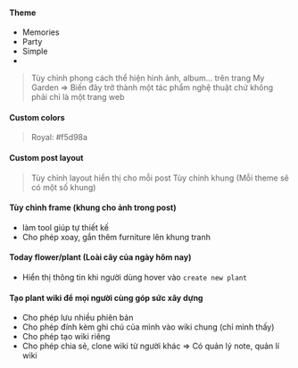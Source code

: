 
#### Theme
- Memories
- Party
- Simple
- 
> Tùy chỉnh phong cách thể hiện hình ảnh, album... trên trang My Garden
> => Biến đây trở thành một tác phẩm nghệ thuật chứ không phải chỉ là một trang web


#### Custom colors
> Royal: #f5d98a


#### Custom post layout
> Tùy chỉnh layout hiển thị cho mỗi post
> Tùy chỉnh khung (Mỗi theme sẽ có một số khung)
> 


#### Tùy chỉnh frame (khung cho ảnh trong post)
- làm tool giúp tự thiết kế
- Cho phép xoay, gắn thêm furniture lên khung tranh


#### Today flower/plant (Loài cây của ngày hôm nay)
- Hiển thị thông tin khi người dùng hover vào `create new plant`


#### Tạo plant wiki để mọi người cùng góp sức xây dựng
- Cho phép lưu nhiều phiên bản
- Cho phép đính kèm ghi chú của mình vào wiki chung (chỉ mình thấy)
- Cho phép tạo wiki riêng
- Cho phép chia sẻ, clone wiki từ người khác
=> Có quản lý note, quản lí wiki
